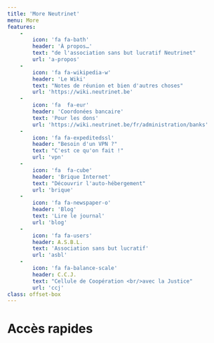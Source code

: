 ```yaml
---
title: 'More Neutrinet'
menu: More
features:
    -
        icon: 'fa fa-bath'
        header: 'À propos…'
        text: "de l'association sans but lucratif Neutrinet"
        url: 'a-propos'
    -
        icon: 'fa fa-wikipedia-w'
        header: 'Le Wiki'
        text: "Notes de réunion et bien d'autres choses"
        url: 'https://wiki.neutrinet.be'        
    -
        icon: 'fa  fa-eur'
        header: 'Coordonées bancaire'
        text: 'Pour les dons'
        url: 'https://wiki.neutrinet.be/fr/administration/banks'
    -
        icon: 'fa fa-expeditedssl'
        header: "Besoin d'un VPN ?"
        text: "C'est ce qu'on fait !"
        url: 'vpn'
    -
        icon: 'fa  fa-cube'
        header: 'Brique Internet'
        text: "Découvrir l'auto-hébergement"
        url: 'brique'
    -
        icon: 'fa fa-newspaper-o'
        header: 'Blog'
        text: 'Lire le journal'
        url: 'blog'
    -
        icon: 'fa fa-users'
        header: A.S.B.L.
        text: 'Association sans but lucratif'
        url: 'asbl'
    -
        icon: 'fa fa-balance-scale'
        header: C.C.J.
        text: "Cellule de Coopération <br/>avec la Justice"
        url: 'ccj'
class: offset-box
---
```


# Accès rapides